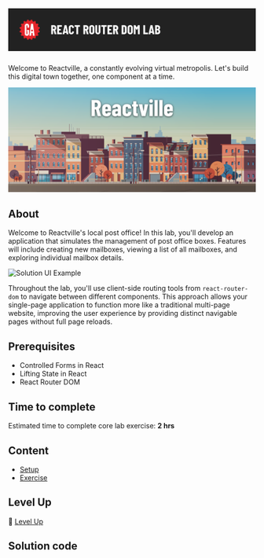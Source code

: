 # ![React Router DOM Lab](./assets/hero.png)

Welcome to Reactville, a constantly evolving virtual metropolis. Let's build this digital town together, one component at a time.

![Reactville Banner](./assets/reactville.png)

## About

Welcome to Reactville's local post office! In this lab, you'll develop an application that simulates the management of post office boxes. Features will include creating new mailboxes, viewing a list of all mailboxes, and exploring individual mailbox details.

![Solution UI Example](./assets/solution-ui-1.png)

Throughout the lab, you'll use client-side routing tools from `react-router-dom` to navigate between different components. This approach allows your single-page application to function more like a traditional multi-page website, improving the user experience by providing distinct navigable pages without full page reloads.

## Prerequisites

- Controlled Forms in React
- Lifting State in React
- React Router DOM

## Time to complete

Estimated time to complete core lab exercise: **2 hrs**

## Content

- [Setup](./setup/README.md)
- [Exercise](./exercise/README.md)

## Level Up

🚀 [Level Up](./level-up/README.md)

## Solution code
